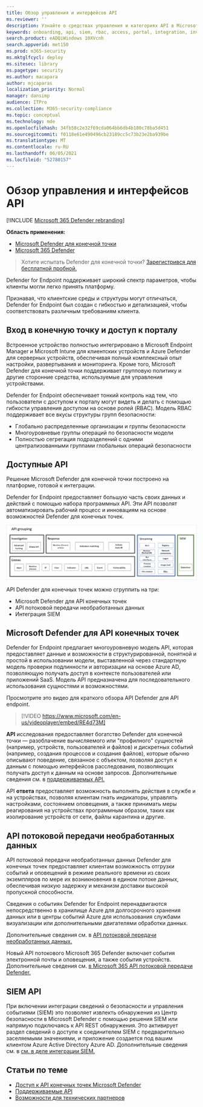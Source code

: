 ```yaml
---
title: Обзор управления и интерфейсов API
ms.reviewer: ''
description: Узнайте о средствах управления и категориях API в Microsoft Defender for Endpoint
keywords: onboarding, api, siem, rbac, access, portal, integration, investigation, response, entities, entity, user context, application context, streaming
search.product: eADQiWindows 10XVcnh
search.appverid: met150
ms.prod: m365-security
ms.mktglfcycl: deploy
ms.sitesec: library
ms.pagetype: security
ms.author: macapara
author: mjcaparas
localization_priority: Normal
manager: dansimp
audience: ITPro
ms.collection: M365-security-compliance
ms.topic: conceptual
ms.technology: mde
ms.openlocfilehash: 34fb58c2e32f69cda064bb6db4b180c78ba5d451
ms.sourcegitcommit: f0118e61e490496cb23189cc5c73b23e2ba939be
ms.translationtype: MT
ms.contentlocale: ru-RU
ms.lasthandoff: 06/05/2021
ms.locfileid: "52780157"
---
```

# <a name="overview-of-management-and-apis"></a>Обзор управления и интерфейсов API 

[!INCLUDE [Microsoft 365 Defender rebranding](../../includes/microsoft-defender.md)]

**Область применения:**
- [Microsoft Defender для конечной точки](https://go.microsoft.com/fwlink/p/?linkid=2154037)
- [Microsoft 365 Defender](https://go.microsoft.com/fwlink/?linkid=2118804)

> Хотите испытать Defender для конечной точки? [Зарегистрився для бесплатной пробной.](https://www.microsoft.com/microsoft-365/windows/microsoft-defender-atp?ocid=docs-mgt-apis-abovefoldlink)


Defender for Endpoint поддерживает широкий спектр параметров, чтобы клиенты могли легко принять платформу. 

Признавая, что клиентские среды и структуры могут отличаться, Defender for Endpoint был создан с гибкостью и детализацией, чтобы соответствовать различным требованиям клиента. 

## <a name="endpoint-onboarding-and-portal-access"></a>Вход в конечную точку и доступ к порталу 

Встроенное устройство полностью интегрировано в Microsoft Endpoint Manager и Microsoft Intune для клиентских устройств и Azure Defender для серверных устройств, обеспечивая полный комплексный опыт настройки, развертывания и мониторинга. Кроме того, Microsoft Defender для конечной точки поддерживает групповую политику и другие сторонние средства, используемые для управления устройствами.

Defender for Endpoint обеспечивает тонкий контроль над тем, что пользователи с доступом к порталу могут видеть и делать с помощью гибкости управления доступом на основе ролей (RBAC). Модель RBAC поддерживает все вкусы структуры групп безопасности:
- Глобально распределенные организации и группы безопасности
- Многоуровневые группы операций по безопасности модели
- Полностью сегрегация подразделений с одними централизованными группами глобальных операций безопасности 

## <a name="available-apis"></a>Доступные API
Решение Microsoft Defender для конечной точки построено на платформе, готовой к интеграции.

Defender for Endpoint предоставляет большую часть своих данных и действий с помощью набора программных API. Эти API позволят автоматизировать рабочий процесс и инновациям на основе возможностей Defender для конечных точек.

![Изображение доступных API и интеграции в Microsoft Defender для конечной точки](images/mdatp-apis.png)  

API Defender для конечных точек можно сгруппить на три:
- Microsoft Defender для API конечных точек 
- API потоковой передачи необработанных данных
- Интеграция SIEM

## <a name="microsoft-defender-for-endpoint-apis"></a>Microsoft Defender для API конечных точек

Defender for Endpoint предлагает многоуровневую модель API, которая предоставляет данные и возможности в структурированной, понятной и простой в использовании модели, выставленной через стандартную модель проверки подлинности и авторизации на основе Azure AD, позволяющую получать доступ в контексте пользователей или приложений SaaS. Модель API предназначена для последовательного использования сущностями и возможностями. 

Просмотрите это видео для краткого обзора API Defender для API endpoint. 
>[!VIDEO https://www.microsoft.com/en-us/videoplayer/embed/RE4d73M]

**API** исследования предоставляет богатство Defender для конечной точки — разоблачение вычисляемого или "профилного" сущностей (например, устройств, пользователей и файлов) и дискретных событий (например, создания процессов и создания файлов), которые обычно описывают поведение, связанное с объектом, позволяя доступ к данным с помощью интерфейсов расследования, позволяющих получать доступ к данным на основе запросов. Дополнительные сведения см. в [поддерживаемых API.](exposed-apis-list.md)

API **ответа** предоставляет возможность выполнять действия в службе и на устройствах, позволяя клиентам гнать индикаторы, управлять настройками, состоянием оповещения, а также принимать меры реагирования на устройствах программным образом, таких как изолирование устройств от сети, файлы карантина и другие. 

## <a name="raw-data-streaming-api"></a>API потоковой передачи необработанных данных 
API потоковой передачи необработанных данных Defender для конечных точек предоставляет клиентам возможность отгрузки событий и оповещений в режиме реального времени из своих экземпляров по мере их возникновения в едином потоке данных, обеспечивая низкую задержку и механизм доставки высокой пропускной способности.

Сведения о событиях Defender for Endpoint перенадвигаются непосредственно в хранилище Azure для долгосрочного хранения данных или в центры событий Azure для использования службами визуализации или дополнительными двигателями обработки данных. 

Дополнительные сведения см. в [API потоковой передачи необработанных данных.](raw-data-export.md)

Новый API потокового Microsoft 365 Defender включает события электронной почты и оповещения, а также события устройств. Дополнительные сведения см. [в Microsoft 365 API потоковой передачи Defender.](../defender/streaming-api.md)


## <a name="siem-api"></a>SIEM API
При включении интеграции сведений о безопасности и управления событиями (SIEM) это позволяет извлекть обнаружения из Центр безопасности в Microsoft Defender с помощью решения SIEM или напрямую подключаясь к API REST обнаружения. Это активирует раздел сведений о доступе к соединителем SIEM с предварительно заселяемыми значениями, и приложение создается под вашим клиентом Azure Active Directory Azure AD. Дополнительные сведения см. в [см. в деле интеграции SIEM.](enable-siem-integration.md)

## <a name="related-topics"></a>Статьи по теме
- [Доступ к API конечных точек Microsoft Defender ](apis-intro.md)
- [Поддерживаемые API](exposed-apis-list.md)
- [Возможности для технических партнеров](partner-integration.md)

